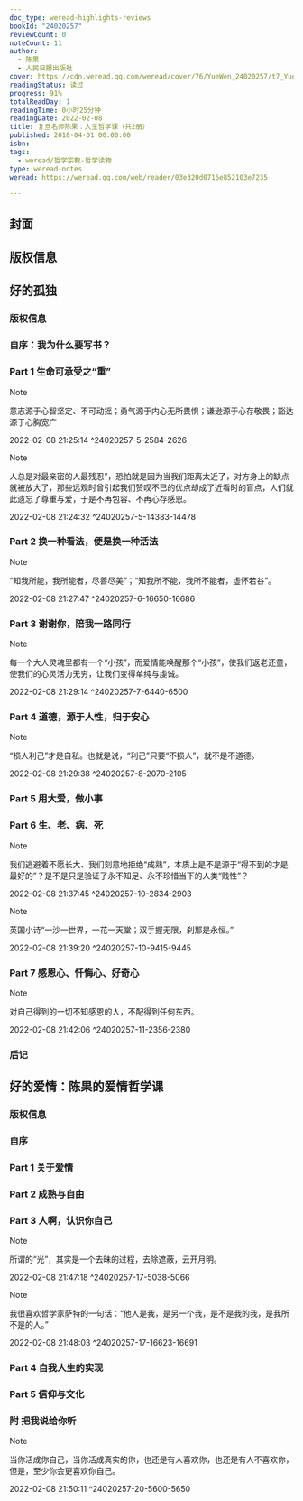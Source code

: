 ```yaml
---
doc_type: weread-highlights-reviews
bookId: "24020257"
reviewCount: 0
noteCount: 11
author:
  - 陈果
  - 人民日报出版社
cover: https://cdn.weread.qq.com/weread/cover/76/YueWen_24020257/t7_YueWen_24020257.jpg
readingStatus: 读过
progress: 91%
totalReadDay: 1
readingTime: 0小时25分钟
readingDate: 2022-02-08
title: 复旦名师陈果：人生哲学课（共2册）
published: 2018-04-01 00:00:00
isbn: 
tags:
  - weread/哲学宗教-哲学读物
type: weread-notes
weread: https://weread.qq.com/web/reader/03e320d0716e852103e7235

---
```



## 封面

## 版权信息

## 好的孤独

### 版权信息

### 自序：我为什么要写书？

### Part 1 生命可承受之“重”

> [!NOTE] 
> 意志源于心智坚定、不可动摇；勇气源于内心无所畏惧；谦逊源于心存敬畏；豁达源于心胸宽广
> 
> 2022-02-08 21:25:14 ^24020257-5-2584-2626

> [!NOTE] 
> 人总是对最亲密的人最残忍”，恐怕就是因为当我们距离太近了，对方身上的缺点就被放大了，那些远观时曾引起我们赞叹不已的优点却成了近看时的盲点，人们就此遗忘了尊重与爱，于是不再包容、不再心存感恩。
> 
> 2022-02-08 21:24:32 ^24020257-5-14383-14478

### Part 2 换一种看法，便是换一种活法

> [!NOTE] 
> “知我所能，我所能者，尽善尽美”；“知我所不能，我所不能者，虚怀若谷”。
> 
> 2022-02-08 21:27:47 ^24020257-6-16650-16686

### Part 3 谢谢你，陪我一路同行

> [!NOTE] 
> 每一个大人灵魂里都有一个“小孩”，而爱情能唤醒那个“小孩”，使我们返老还童，使我们的心灵活力无穷，让我们变得单纯与虔诚。
> 
> 2022-02-08 21:29:14 ^24020257-7-6440-6500

### Part 4 道德，源于人性，归于安心

> [!NOTE] 
> “损人利己”才是自私。也就是说，“利己”只要“不损人”，就不是不道德。
> 
> 2022-02-08 21:29:38 ^24020257-8-2070-2105

### Part 5 用大爱，做小事

### Part 6 生、老、病、死

> [!NOTE] 
> 我们逃避着不愿长大、我们刻意地拒绝“成熟”，本质上是不是源于“得不到的才是最好的”？是不是只是验证了永不知足、永不珍惜当下的人类“贱性”？
> 
> 2022-02-08 21:37:45 ^24020257-10-2834-2903

> [!NOTE] 
> 英国小诗“一沙一世界，一花一天堂；双手握无限，刹那是永恒。”
> 
> 2022-02-08 21:39:20 ^24020257-10-9415-9445

### Part 7 感恩心、忏悔心、好奇心

> [!NOTE] 
> 对自己得到的一切不知感恩的人，不配得到任何东西。
> 
> 2022-02-08 21:42:06 ^24020257-11-2356-2380

### 后记

## 好的爱情：陈果的爱情哲学课

### 版权信息

### 自序

### Part 1 关于爱情

### Part 2 成熟与自由

### Part 3 人啊，认识你自己

> [!NOTE] 
> 所谓的“光”，其实是一个去昧的过程，去除遮蔽，云开月明。
> 
> 2022-02-08 21:47:18 ^24020257-17-5038-5066

> [!NOTE] 
> 我很喜欢哲学家萨特的一句话：“他人是我，是另一个我，是不是我的我，是我所不是的人。”
> 
> 2022-02-08 21:48:03 ^24020257-17-16623-16691

### Part 4 自我人生的实现

### Part 5 信仰与文化

### 附 把我说给你听

> [!NOTE] 
> 当你活成你自己，当你活成真实的你，也还是有人喜欢你，也还是有人不喜欢你，但是，至少你会更喜欢你自己。
> 
> 2022-02-08 21:50:11 ^24020257-20-5600-5650

